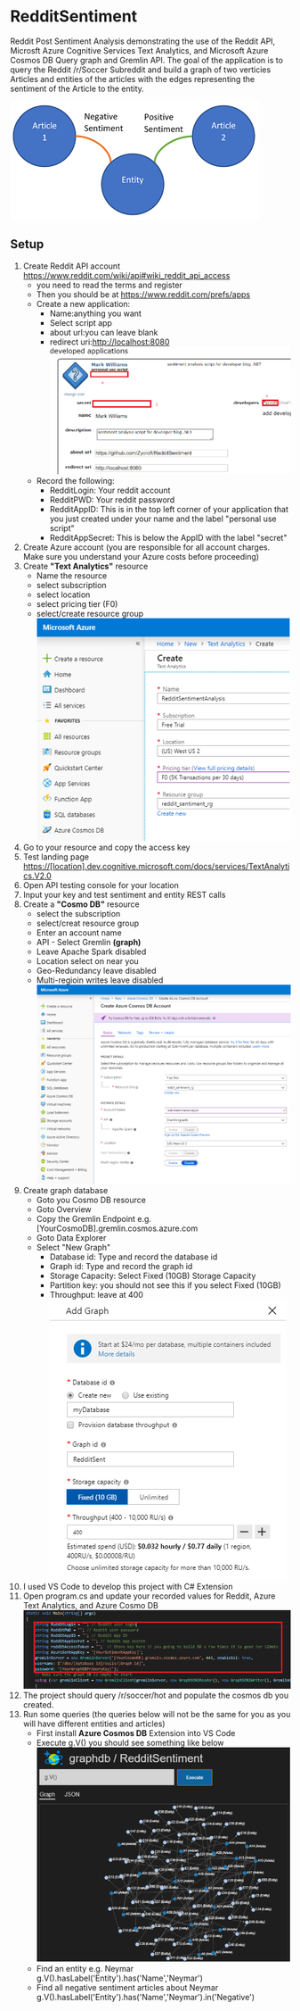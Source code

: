 # RedditSentiment

Reddit Post Sentiment Analysis demonstrating the use of the Reddit API, Microsft Azure Cognitive Services Text Analytics,
and Microsoft Azure Cosmos DB Query graph and Gremlin API. The goal of the application is to query the Reddit /r/Soccer 
Subreddit and build a graph of two verticies Articles and entities of the articles with the edges representing the 
sentiment of the Article to the entity.

![ArticleEntity](https://github.com/Zycroft/SentimentAnalysis/blob/master/Resources/ArticleEntity.png?raw=true)
## Setup

1. Create Reddit API account <https://www.reddit.com/wiki/api#wiki_reddit_api_access>
    * you need to read the terms and register
    * Then you should be at <https://www.reddit.com/prefs/apps>
    * Create a new application:
        - Name:anything you want
        - Select script app
        - about url:you can leave blank
        - redirect uri:<http://localhost:8080>
![Reddit](https://github.com/Zycroft/SentimentAnalysis/blob/master/Resources/Reddit1.png?raw=true)
    * Record the following:
        - RedditLogin: Your reddit account
        - RedditPWD: Your reddit password
        - RedditAppID: This is in the top left corner of your application that you just created under your name and the label "personal use script"
        - RedditAppSecret: This is below the AppID with the label "secret"
2. Create Azure account (you are responsible for all account charges. Make sure you understand your Azure costs before proceeding)
3. Create **"Text Analytics"** resource
    * Name the resource
    * select subscription
    * select location
    * select pricing tier (F0)
    * select/create resource group
![Azure1](https://github.com/Zycroft/SentimentAnalysis/blob/master/Resources/Azure1.png?raw=true)
4. Go to your resource and copy the access key
5. Test landing page <https://[location].dev.cognitive.microsoft.com/docs/services/TextAnalytics.V2.0>
6. Open API testing console for your location
7. Input your key and test sentiment and entity REST calls
8. Create a **"Cosmo DB"** resource
    * select the subscription
    * select/creat resource group
    * Enter an account name
    * API - Select Gremlin **(graph)**
    * Leave Apache Spark disabled
    * Location select on near you
    * Geo-Redundancy leave disabled
    * Multi-regioin writes leave disabled
![Azure2](https://github.com/Zycroft/SentimentAnalysis/blob/master/Resources/Azure2.png?raw=true)
9. Create graph database
    * Goto you Cosmo DB resource
    * Goto Overview
    * Copy the Gremlin Endpoint e.g. [YourCosmoDB].gremlin.cosmos.azure.com
    * Goto Data Explorer
    * Select "New Graph"
        - Database id: Type and record the database id
        - Graph id: Type and record the graph id
        - Storage Capacity: Select Fixed (10GB) Storage Capacity
        - Partition key: you should not see this if you select Fixed (10GB)
        - Throughput: leave at 400
![Azure3](https://github.com/Zycroft/SentimentAnalysis/blob/master/Resources/Azure3.png?raw=true)
10. I used VS Code to develop this project with C# Extension
11. Open program.cs and update your recorded values for Reddit, Azure Text Analytics, and Azure Cosmo DB
![CodeUserValues](https://github.com/Zycroft/SentimentAnalysis/blob/master/Resources/Code1.png?raw=true)
12. The project should query /r/soccer/hot and populate the cosmos db you created.
13. Run some queries  (the queries below will not be the same for you as you will have different entities and articles)
    * First install **Azure Cosmos DB** Extension into VS Code
    * Execute g.V() you should see something like below
![Graph1](https://github.com/Zycroft/SentimentAnalysis/blob/master/Resources/Graph1.png?raw=true)
    * Find an entity e.g. Neymar g.V().hasLabel('Entity').has('Name','Neymar')
    * Find all negative sentiment articles about Neymar g.V().hasLabel('Entity').has('Name','Neymar').in('Negative')
